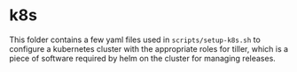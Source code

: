 # k8s

This folder contains a few yaml files used in `scripts/setup-k8s.sh` to configure a kubernetes cluster with the appropriate roles for tiller, which is a piece of software
required by helm on the cluster for managing releases.